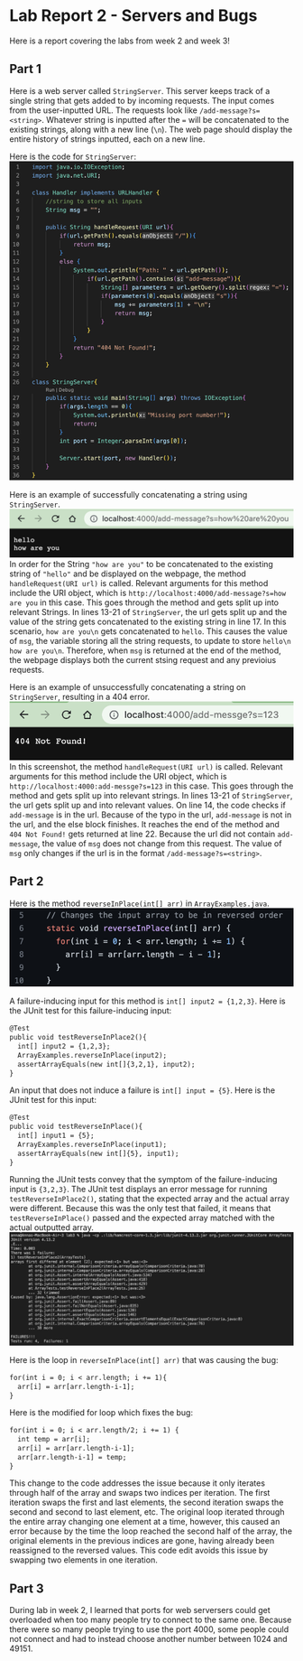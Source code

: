 # Lab Report 2 - Servers and Bugs
Here is a report covering the labs from week 2 and week 3!

## Part 1
Here is a web server called `StringServer`. This server keeps track of a single string that gets added to by incoming requests. The input comes from the user-inputted URL. 
The requests look like `/add-message?s=<string>`. Whatever string is inputted after the `=` will be concatenated to the existing strings, along with a new line (`\n`). The web page should display the entire history of strings inputted, each on a new line.

Here is the code for `StringServer`:
![image](StringServer.png)

Here is an example of successfully concatenating a string using `StringServer`.
![image](cat-string.png)
In order for the String `"how are you"` to be concatenated to the existing string of `"hello"` and be displayed on the webpage, the method `handleRequest(URI url)` is called. Relevant arguments for this method include the URI object, which is `http://localhost:4000/add-message?s=how are you` in this case. This goes through the method and gets split up into relevant Strings. In lines 13-21 of `StringServer`, the url gets split up and the value of the string gets concatenated to the existing string in line 17. In this scenario, `how are you\n` gets concatenated to `hello`. This causes the value of `msg`, the variable storing all the string requests, to update to store `hello\n how are you\n`. Therefore, when `msg` is returned at the end of the method, the webpage displays both the current stsing request and any previoius requests.

Here is an example of unsuccessfully concatenating a string on `StringServer`, resulting in a 404 error.
![Image](404-not-found.png)
In this screenshot, the method `handleRequest(URI url)` is called. Relevant arguments for this method include the URI object, which is `http://localhost:4000:add-messge?s=123` in this case. This goes through the method and gets split up into relevant strings. In lines 13-21 of `StringServer`, the url gets split up and into relevant values. On line 14, the code checks if `add-message` is in the url. Because of the typo in the url, `add-message` is not in the url, and the else block finishes. It reaches the end of the method and `404 Not Found!` gets returned at line 22. Because the url did not contain `add-message`, the value of `msg` does not change from this request. The value of `msg` only changes if the url is in the format `/add-message?s=<string>`.

## Part 2
Here is the method `reverseInPlace(int[] arr)` in `ArrayExamples.java`.
![Image](buggy-reverse-in-place.png)

A failure-inducing input for this method is `int[] input2 = {1,2,3}`.
Here is the JUnit test for this failure-inducing input:
```
@Test
public void testReverseInPlace2(){
  int[] input2 = {1,2,3};
  ArrayExamples.reverseInPlace(input2);
  assertArrayEquals(new int[]{3,2,1}, input2);
}
```

An input that does not induce a failure is `int[] input = {5}`. 
Here is the JUnit test for this input:
```
@Test
public void testReverseInPlace(){
  int[] input1 = {5};
  ArrayExamples.reverseInPlace(input1);
  assertArrayEquals(new int[]{5}, input1);
}
```

Running the JUnit tests convey that the symptom of the failure-inducing input is `{3,2,3}`. The JUnit test displays an error message for running `testReverseInPlace2()`, stating that the expected array and the actual array were different. Because this was the only test that failed, it means that `testReverseInPlace()` passed and the expected array matched with the actual outputted array.
![Image](reverse-array-failed-test.png)

Here is the loop in `reverseInPlace(int[] arr)` that was causing the bug:
```
for(int i = 0; i < arr.length; i += 1){
  arr[i] = arr[arr.length-i-1];
}
```

Here is the modified for loop which fixes the bug:
```
for(int i = 0; i < arr.length/2; i += 1) {
  int temp = arr[i];
  arr[i] = arr[arr.length-i-1];
  arr[arr.length-i-1] = temp;
}
```

This change to the code addresses the issue because it only iterates through half of the array and swaps two indices per iteration. The first iteration swaps the first and last elements, the second iteration swaps the second and second to last element, etc. The original loop iterated through the entire array changing one element at a time, however, this caused an error because by the time the loop reached the second half of the array, the original elements in the previous indices are gone, having already been reassigned to the reversed values. This code edit avoids this issue by swapping two elements in one iteration.

## Part 3
During lab in week 2, I learned that ports for web serversers could get overloaded when too many people try to connect to the same one. Because there were so many people trying to use the port 4000, some people could not connect and had to instead choose another number between 1024 and 49151.
